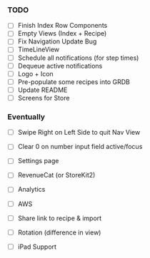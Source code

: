 ### TODO
- [ ] Finish Index Row Components
- [ ] Empty Views (Index + Recipe) 
- [ ] Fix Navigation Update Bug
- [ ] TimeLineView
- [ ] Schedule all notifications (for step times)
- [ ] Dequeue active notifications
- [ ] Logo + Icon
- [ ] Pre-populate some recipes into GRDB
- [ ] Update README
- [ ] Screens for Store

### Eventually
- [ ] Swipe Right on Left Side to quit Nav View
- [ ] Clear 0 on number input field active/focus
- [ ] Settings page
- [ ] RevenueCat (or StoreKit2)
- [ ] Analytics
- [ ] AWS
- [ ] Share link to recipe & import
- [ ] Rotation (difference in view)
- [ ] iPad Support

